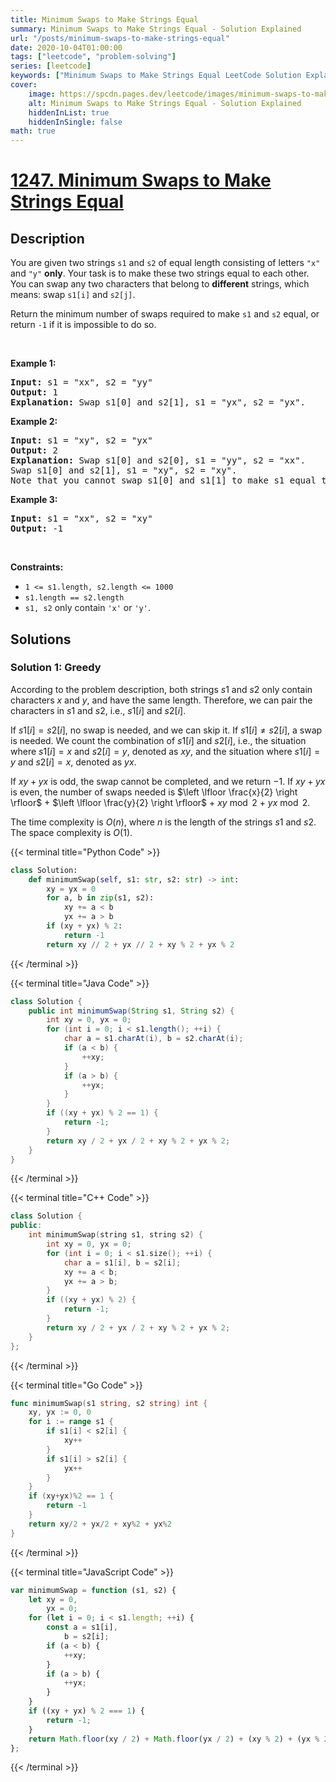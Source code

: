 ```yaml
---
title: Minimum Swaps to Make Strings Equal
summary: Minimum Swaps to Make Strings Equal - Solution Explained
url: "/posts/minimum-swaps-to-make-strings-equal"
date: 2020-10-04T01:00:00
tags: ["leetcode", "problem-solving"]
series: [leetcode]
keywords: ["Minimum Swaps to Make Strings Equal LeetCode Solution Explained in all languages", "1247", "leetcode question 1247", "Minimum Swaps to Make Strings Equal", "LeetCode", "leetcode solution in Python3 C++ Java Go PHP Ruby Swift TypeScript Rust C# JavaScript C", "GeeksforGeeks", "InterviewBit", "Coding Ninjas", "HackerRank", "HackerEarth", "CodeChef", "TopCoder", "AlgoExpert", "freeCodeCamp", "Codeforces", "GitHub", "AtCoder", "Samir Paul"]
cover:
    image: https://spcdn.pages.dev/leetcode/images/minimum-swaps-to-make-strings-equal.webp
    alt: Minimum Swaps to Make Strings Equal - Solution Explained
    hiddenInList: true
    hiddenInSingle: false
math: true
---
```



# [1247. Minimum Swaps to Make Strings Equal](https://leetcode.com/problems/minimum-swaps-to-make-strings-equal)


## Description

<p>You are given two strings <code>s1</code> and <code>s2</code> of equal length consisting of letters <code>&quot;x&quot;</code> and <code>&quot;y&quot;</code> <strong>only</strong>. Your task is to make these two strings equal to each other. You can swap any two characters that belong to <strong>different</strong> strings, which means: swap <code>s1[i]</code> and <code>s2[j]</code>.</p>

<p>Return the minimum number of swaps required to make <code>s1</code> and <code>s2</code> equal, or return <code>-1</code> if it is impossible to do so.</p>

<p>&nbsp;</p>
<p><strong class="example">Example 1:</strong></p>

<pre>
<strong>Input:</strong> s1 = &quot;xx&quot;, s2 = &quot;yy&quot;
<strong>Output:</strong> 1
<strong>Explanation:</strong> Swap s1[0] and s2[1], s1 = &quot;yx&quot;, s2 = &quot;yx&quot;.
</pre>

<p><strong class="example">Example 2:</strong></p>

<pre>
<strong>Input:</strong> s1 = &quot;xy&quot;, s2 = &quot;yx&quot;
<strong>Output:</strong> 2
<strong>Explanation:</strong> Swap s1[0] and s2[0], s1 = &quot;yy&quot;, s2 = &quot;xx&quot;.
Swap s1[0] and s2[1], s1 = &quot;xy&quot;, s2 = &quot;xy&quot;.
Note that you cannot swap s1[0] and s1[1] to make s1 equal to &quot;yx&quot;, cause we can only swap chars in different strings.
</pre>

<p><strong class="example">Example 3:</strong></p>

<pre>
<strong>Input:</strong> s1 = &quot;xx&quot;, s2 = &quot;xy&quot;
<strong>Output:</strong> -1
</pre>

<p>&nbsp;</p>
<p><strong>Constraints:</strong></p>

<ul>
	<li><code>1 &lt;= s1.length, s2.length &lt;= 1000</code></li>
	<li><code>s1.length == s2.length</code></li>
	<li><code>s1, s2</code> only contain <code>&#39;x&#39;</code> or <code>&#39;y&#39;</code>.</li>
</ul>

## Solutions

### Solution 1: Greedy

According to the problem description, both strings $s1$ and $s2$ only contain characters $x$ and $y$, and have the same length. Therefore, we can pair the characters in $s1$ and $s2$, i.e., $s1[i]$ and $s2[i]$.

If $s1[i] = s2[i]$, no swap is needed, and we can skip it. If $s1[i] \neq s2[i]$, a swap is needed. We count the combination of $s1[i]$ and $s2[i]$, i.e., the situation where $s1[i] = x$ and $s2[i] = y$, denoted as $xy$, and the situation where $s1[i] = y$ and $s2[i] = x$, denoted as $yx$.

If $xy + yx$ is odd, the swap cannot be completed, and we return $-1$. If $xy + yx$ is even, the number of swaps needed is $\left \lfloor \frac{x}{2} \right \rfloor$ + $\left \lfloor \frac{y}{2} \right \rfloor$ + $xy \bmod{2}$ + $yx \bmod{2}$.

The time complexity is $O(n)$, where $n$ is the length of the strings $s1$ and $s2$. The space complexity is $O(1)$.

<!-- tabs:start -->

{{< terminal title="Python Code" >}}
```python
class Solution:
    def minimumSwap(self, s1: str, s2: str) -> int:
        xy = yx = 0
        for a, b in zip(s1, s2):
            xy += a < b
            yx += a > b
        if (xy + yx) % 2:
            return -1
        return xy // 2 + yx // 2 + xy % 2 + yx % 2
```
{{< /terminal >}}

{{< terminal title="Java Code" >}}
```java
class Solution {
    public int minimumSwap(String s1, String s2) {
        int xy = 0, yx = 0;
        for (int i = 0; i < s1.length(); ++i) {
            char a = s1.charAt(i), b = s2.charAt(i);
            if (a < b) {
                ++xy;
            }
            if (a > b) {
                ++yx;
            }
        }
        if ((xy + yx) % 2 == 1) {
            return -1;
        }
        return xy / 2 + yx / 2 + xy % 2 + yx % 2;
    }
}
```
{{< /terminal >}}

{{< terminal title="C++ Code" >}}
```cpp
class Solution {
public:
    int minimumSwap(string s1, string s2) {
        int xy = 0, yx = 0;
        for (int i = 0; i < s1.size(); ++i) {
            char a = s1[i], b = s2[i];
            xy += a < b;
            yx += a > b;
        }
        if ((xy + yx) % 2) {
            return -1;
        }
        return xy / 2 + yx / 2 + xy % 2 + yx % 2;
    }
};
```
{{< /terminal >}}

{{< terminal title="Go Code" >}}
```go
func minimumSwap(s1 string, s2 string) int {
	xy, yx := 0, 0
	for i := range s1 {
		if s1[i] < s2[i] {
			xy++
		}
		if s1[i] > s2[i] {
			yx++
		}
	}
	if (xy+yx)%2 == 1 {
		return -1
	}
	return xy/2 + yx/2 + xy%2 + yx%2
}
```
{{< /terminal >}}

{{< terminal title="JavaScript Code" >}}
```js
var minimumSwap = function (s1, s2) {
    let xy = 0,
        yx = 0;
    for (let i = 0; i < s1.length; ++i) {
        const a = s1[i],
            b = s2[i];
        if (a < b) {
            ++xy;
        }
        if (a > b) {
            ++yx;
        }
    }
    if ((xy + yx) % 2 === 1) {
        return -1;
    }
    return Math.floor(xy / 2) + Math.floor(yx / 2) + (xy % 2) + (yx % 2);
};
```
{{< /terminal >}}

<!-- tabs:end -->

<!-- end -->
